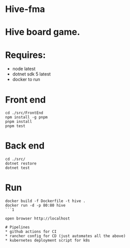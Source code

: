 # Hive-fma

# Hive board game.

# Requires:
- node latest
- dotnet sdk 5 latest
- docker to run

# Front end
```
cd ./src/FrontEnd
npm install -g pnpm
pnpm install
pnpm test
```


# Back end
```
cd ./src/
dotnet restore
dotnet test
```

# Run
```
docker build -f Dockerfile -t hive .
docker run -d -p 80:80 hive
```1

open browser http://localhost

# Pipelines
* github actions for CI
* rancher config for CD (just automates all the above)
* kubernetes deployment script for k8s
